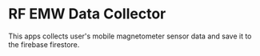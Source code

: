 # RF EMW Data Collector
This apps collects user's mobile magnetometer sensor data and save it to the firebase firestore.
